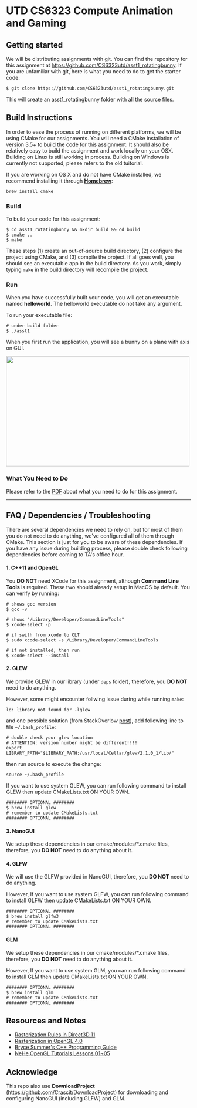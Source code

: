 # UTD CS6323 Compute Animation and Gaming

## Getting started
We will be distributing assignments with git. You can find the repository for this assignment at https://github.com/CS6323utd/asst1_rotatingbunny. If you are unfamiliar with git, here is what you need to do to get the starter code:
```
$ git clone https://github.com/CS6323utd/asst1_rotatingbunny.git
```
This will create an asst1_rotatingbunny folder with all the source files.


## Build Instructions

In order to ease the process of running on different platforms, we will be using CMake for our assignments. You will need a CMake installation of version 3.5+ to build the code for this assignment. It should also be relatively easy to build the assignment and work locally on your OSX. Building on Linux is still working in process. Building on Windows is currently not supported, please refers to the old tuitorial.

If you are working on OS X and do not have CMake installed, we recommend installing it through [**Homebrew**](https://brew.sh/):
```
brew install cmake
```

### Build

To build your code for this assignment:
```
$ cd asst1_rotatingbunny && mkdir build && cd build
$ cmake ..
$ make
```
These steps (1) create an out-of-source build directory, (2) configure the project using CMake, and (3) compile the project. If all goes well, you should see an executable app in the build directory. As you work, simply typing ```make``` in the build directory will recompile the project.

### Run

When you have successfully built your code, you will get an executable named **helloworld**. The helloworld executable do not take any argument. 

To run your executable file:
```
# under build folder
$ ./asst1
```

When you first run the application, you will see a bunny on a plane with axis on GUI.

<img src="https://github.com/CS6323utd/asst1_rotatingbunny/blob/master/demo/bunny.png" width="500" height="300">

### What You Need to Do
Please refer to the [PDF](https://github.com/CS6323utd/asst1_rotatingbunny/blob/master/CS_6323.001_Assignment1.pdf) about what you need to do for this assignment.


--- 

## FAQ / Dependencies / Troubleshooting

There are several dependencies we need to rely on, but for most of them you do not need to do anything, we've configured all of them through CMake. This section is just for you to be aware of these dependencies. If you have any issue during building process, please double check following dependencies before coming to TA's office hour.


#### 1. C++11 and OpenGL

You **DO NOT** need XCode for this assignment, although **Command Line Tools** is required.
These two should already setup in MacOS by default. You can verify by running:
```
# shows gcc version
$ gcc -v 

# shows "/Library/Developer/CommandLineTools"
$ xcode-select -p

# if swith from xcode to CLT
$ sudo xcode-select -s /Library/Developer/CommandLineTools

# if not installed, then run
$ xcode-select --install
```

#### 2. GLEW

We provide GLEW in our library (under ``deps`` folder), therefore, you **DO NOT** need to do anything. 

However, some might encounter follwing issue during while running  ```make```:
```
ld: library not found for -lglew
```
and one possible solution (from StackOverlow [post](https://stackoverflow.com/questions/26430432/ld-library-not-found/26431115#26431115)), add following line to file ```~/.bash_profile```:
```
# double check your glew location
# ATTENTION: version number might be different!!!!
export LIBRARY_PATH="$LIBRARY_PATH:/usr/local/Cellar/glew/2.1.0_1/lib/"
```
then run source to execute the change:
```
source ~/.bash_profile
```

If you want to use system GLEW, you can run following command to install GLEW then update CMakeLists.txt ON YOUR OWN.
```
######## OPTIONAL ########
$ brew install glew
# remember to update CMakeLists.txt
######## OPTIONAL ########
```

#### 3. NanoGUI

We setup these dependencies in our cmake/modules/*.cmake files, therefore, you **DO NOT** need to do anything about it.


#### 4. GLFW

We will use the GLFW provided in NanoGUI, therefore, you **DO NOT** need to do anything. 

However, If you want to use system GLFW, you can run following command to install GLFW then update CMakeLists.txt ON YOUR OWN.
```
######## OPTIONAL ########
$ brew install glfw3
# remember to update CMakeLists.txt
######## OPTIONAL ########
```

#### GLM

We setup these dependencies in our cmake/modules/*.cmake files, therefore, you **DO NOT** need to do anything about it.


However, If you want to use system GLM, you can run following command to install GLM then update CMakeLists.txt ON YOUR OWN.
```
######## OPTIONAL ########
$ brew install glm
# remember to update CMakeLists.txt
######## OPTIONAL ########
```

## Resources and Notes

- [Rasterization Rules in Direct3D 11](https://msdn.microsoft.com/en-us/library/windows/desktop/cc627092(v=vs.85).aspx)
- [Rasterization in OpenGL 4.0](https://www.opengl.org/registry/doc/glspec40.core.20100311.pdf#page=156)
- [Bryce Summer's C++ Programming Guide](https://github.com/Bryce-Summers/Writings/blob/master/Programming%20Guides/C_plus_plus_guide.pdf)
- [NeHe OpenGL Tutorials Lessons 01~05](http://nehe.gamedev.net/tutorial/lessons_01__05/22004/)

## Acknowledge

This repo also use **DownloadProject** (https://github.com/Crascit/DownloadProject) for downloading and configuring NanoGUI (including GLFW) and GLM. 

